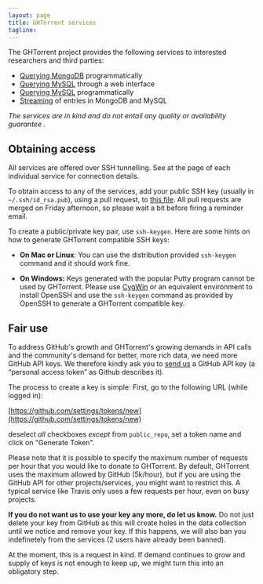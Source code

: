 ```yaml
---
layout: page
title: GHTorrent services
tagline:
---
```


The GHTorrent project provides the following services to interested researchers
and third parties:

* [Querying MongoDB](raw.html) programmatically
* [Querying MySQL](/dblite/) through a web interface
* [Querying MySQL](mysql.html) programmatically
* [Streaming](streaming.html) of entries in MongoDB and MySQL

_The services are in kind and do not entail any quality or availability guarantee
._

## Obtaining access

All services are offered over SSH tunnelling. See at the page of each
individual service for connection details.

To obtain access to any of the services, add your public SSH key
(usually in `~/.ssh/id_rsa.pub`), using a pull request, to
[this file](https://github.com/ghtorrent/ghtorrent.org/blob/master/keys.txt).
All pull requests are merged on Friday afternoon, so please wait a bit
before firing a reminder email.

To create a public/private key pair, use `ssh-keygen`. Here are some hints on
how to generate GHTorrent compatible SSH keys:

* **On Mac or Linux**: You can use the distribution provided `ssh-keygen`
  command and it should work fine.

* **On Windows:** Keys generated with the popular Putty program cannot be used
  by GHTorrent. Please use [CygWin](https://www.cygwin.com) or an equivalent
  environment to install OpenSSH and use the `ssh-keygen` command as provided by
  OpenSSH to generate a GHTorrent compatible key.

## Fair use

To address GitHub's growth and GHTorrent's growing demands in API calls and the
community's demand for better, more rich data, we need more GitHub API keys. We
therefore kindly ask you to [send us](mailto:gousiosg@gmail.com)
a GitHub API key (a “personal access token” as Github describes it).

The process to create a key is simple: First, go to the following URL (while
logged in):

[https://github.com/settings/tokens/new](https://github.com/settings/tokens/new)

deselect *all* checkboxes *except* from `public_repo`, set a token name and
click on "Generate Token".

Please note that it is possible to specify the maximum number of requests per
hour that you would like to donate to GHTorrent. By default, GHTorrent uses the
maximum allowed by GitHub (5k/hour), but if you are using the GitHub API for
other projects/services, you might want to restrict this. A typical service like
Travis only uses a few requests per hour, even on busy projects.

**If you do not want us to use your key any more, do let us know.** Do not
just delete your key from GitHub as this will create holes in the data
collection until we notice and remove your key. If this happens, we will also
ban you indefinetely from the services (2 users have already been banned).

At the moment, this is a request in kind. If demand continues to grow and supply
of keys is not enough to keep up, we might turn this into an obligatory step.
